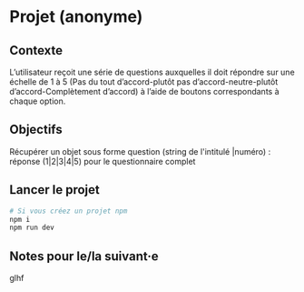 # Projet (anonyme)

## Contexte

L’utilisateur reçoit une série de questions auxquelles il doit répondre sur une échelle de 1 à 5 (Pas du tout d’accord-plutôt pas d’accord-neutre-plutôt d’accord-Complètement d’accord) à l’aide de boutons correspondants à chaque option.
## Objectifs
Récupérer un objet sous forme question (string de l'intitulé |numéro) : réponse (1|2|3|4|5) pour le questionnaire complet

## Lancer le projet
```bash
# Si vous créez un projet npm
npm i
npm run dev
```

## Notes pour le/la suivant·e

glhf
